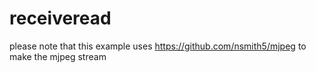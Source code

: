 # receiveread

please note that this example uses https://github.com/nsmith5/mjpeg to make the mjpeg stream